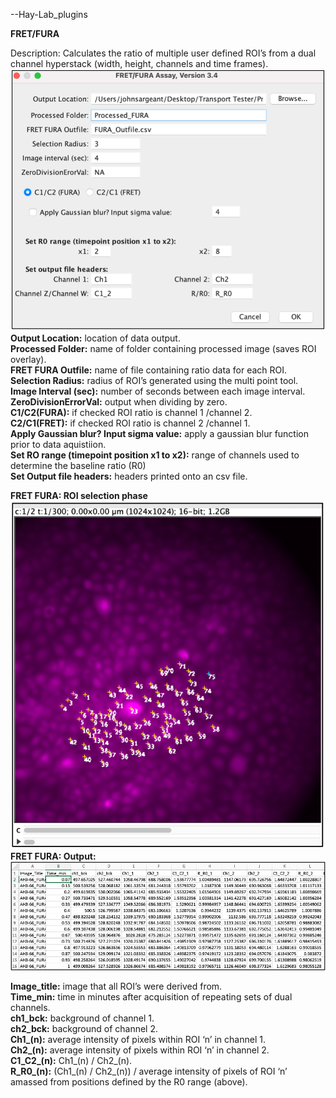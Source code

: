 --Hay-Lab_plugins <br>

**FRET/FURA**<br>

Description: Calculates the ratio of multiple user defined ROI’s from a dual channel hyperstack (width, height, channels and time frames). <br>
![image](Images/ff_gui.png)<br>
**Output Location:** location of data output. <br>
**Processed Folder:** name of folder containing processed image (saves ROI overlay).<br>
**FRET FURA Outfile:** name of file containing ratio data for each ROI.<br>
**Selection Radius:** radius of ROI’s generated using the multi point tool.<br>
**Image Interval (sec):** number of seconds between each image interval. <br>
**ZeroDivisionErrorVal:** output when dividing by zero.<br>
**C1/C2(FURA):** if checked ROI ratio is channel 1 /channel 2.<br>
**C2/C1(FRET):** if checked ROI ratio is channel 2 /channel 1.<br>
**Apply Gaussian blur? Input sigma value:** apply a gaussian blur function prior to data aquistiion.<br>
**Set RO range (timepoint position x1 to x2):** range of channels used to determine the baseline ratio (R0)<br>
**Set Output file headers:** headers printed onto an csv file. <br>

**FRET FURA: ROI selection phase** <br>
![image](Images/ff_1.png)<br>
**FRET FURA: Output:**<br>
![image](Images/ff_2.png)<br>

**Image_title:** image that all ROI’s were derived from. <br>
**Time_min:** time in minutes after acquisition of repeating sets of dual channels.<br>
**ch1_bck:** background of channel 1.<br>
**ch2_bck:** background of channel 2.<br>
**Ch1_(n):**  average intensity of pixels within ROI ‘n’ in channel 1.<br>
**Ch2_(n):**  average intensity of pixels within ROI ‘n’ in channel 2.<br>
**C1_C2_(n):** Ch1_(n) / Ch2_(n).<br>
**R_R0_(n):** (Ch1_(n) / Ch2_(n)) / average intensity of pixels of ROI ‘n’ amassed from positions defined by the R0 range (above).<br>

